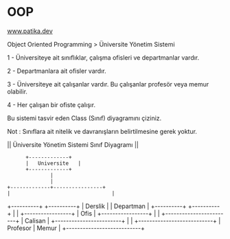 # OOP

www.patika.dev

Object Oriented Programming > Üniversite Yönetim Sistemi

1 - Üniversiteye ait sınıflıklar, çalışma ofisleri ve departmanlar vardır.

2 - Departmanlara ait ofisler vardır.

3 - Üniversiteye ait çalışanlar vardır. Bu çalışanlar profesör veya memur olabilir.

4 - Her çalışan bir ofiste çalışır.

Bu sistemi tasvir eden Class (Sınıf) diyagramını çiziniz.

Not : Sınıflara ait nitelik ve davranışların belirtilmesine gerek yoktur.

|| Üniversite Yönetim Sistemi Sınıf Diyagramı ||


          +-------------+
          |   Universite   |
          +-------------+
                  |
                  |
    +-------------+----------------+
    |                                 |
+----------+                    +----------+
| Derslik  |                    | Departman |
+----------+                    +----------+
                                   |
                                   |
                         +-----------------+
                         |     Ofis        |
                         +-----------------+
                                   |
                                   |
                  +------------------------+
                  |         Calisan        |
                  +------------------------+
                                   |
                                   |
                 +---------------------------+
                 |     Profesor     |     Memur   |
                 +---------------------------+
